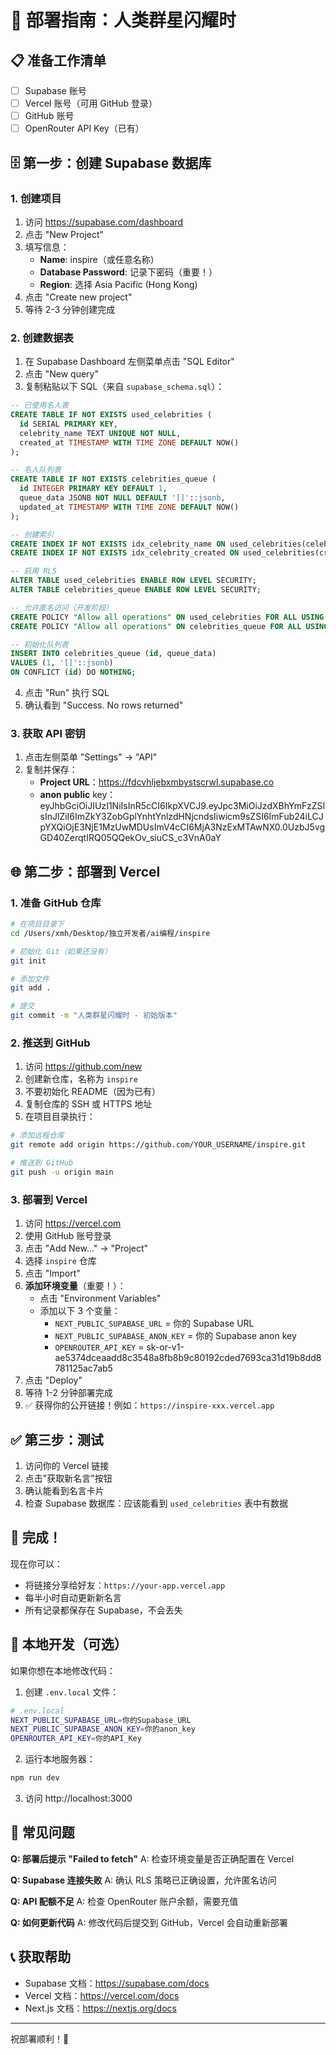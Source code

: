 # 🚀 部署指南：人类群星闪耀时

## 📋 准备工作清单

- [ ] Supabase 账号
- [ ] Vercel 账号（可用 GitHub 登录）
- [ ] GitHub 账号
- [ ] OpenRouter API Key（已有）

## 🗄️ 第一步：创建 Supabase 数据库

### 1. 创建项目
1. 访问 https://supabase.com/dashboard
2. 点击 "New Project"
3. 填写信息：
   - **Name**: inspire（或任意名称）
   - **Database Password**: 记录下密码（重要！）
   - **Region**: 选择 Asia Pacific (Hong Kong)
4. 点击 "Create new project"
5. 等待 2-3 分钟创建完成

### 2. 创建数据表
1. 在 Supabase Dashboard 左侧菜单点击 "SQL Editor"
2. 点击 "New query"
3. 复制粘贴以下 SQL（来自 `supabase_schema.sql`）：

```sql
-- 已使用名人表
CREATE TABLE IF NOT EXISTS used_celebrities (
  id SERIAL PRIMARY KEY,
  celebrity_name TEXT UNIQUE NOT NULL,
  created_at TIMESTAMP WITH TIME ZONE DEFAULT NOW()
);

-- 名人队列表
CREATE TABLE IF NOT EXISTS celebrities_queue (
  id INTEGER PRIMARY KEY DEFAULT 1,
  queue_data JSONB NOT NULL DEFAULT '[]'::jsonb,
  updated_at TIMESTAMP WITH TIME ZONE DEFAULT NOW()
);

-- 创建索引
CREATE INDEX IF NOT EXISTS idx_celebrity_name ON used_celebrities(celebrity_name);
CREATE INDEX IF NOT EXISTS idx_celebrity_created ON used_celebrities(created_at DESC);

-- 启用 RLS
ALTER TABLE used_celebrities ENABLE ROW LEVEL SECURITY;
ALTER TABLE celebrities_queue ENABLE ROW LEVEL SECURITY;

-- 允许匿名访问（开发阶段）
CREATE POLICY "Allow all operations" ON used_celebrities FOR ALL USING (true) WITH CHECK (true);
CREATE POLICY "Allow all operations" ON celebrities_queue FOR ALL USING (true) WITH CHECK (true);

-- 初始化队列表
INSERT INTO celebrities_queue (id, queue_data) 
VALUES (1, '[]'::jsonb)
ON CONFLICT (id) DO NOTHING;
```

4. 点击 "Run" 执行 SQL
5. 确认看到 "Success. No rows returned"

### 3. 获取 API 密钥
1. 点击左侧菜单 "Settings" → "API"
2. 复制并保存：
   - **Project URL**：https://fdcvhljebxmbystscrwl.supabase.co
   - **anon public** key：eyJhbGciOiJIUzI1NiIsInR5cCI6IkpXVCJ9.eyJpc3MiOiJzdXBhYmFzZSIsInJlZiI6ImZkY3ZobGplYnhtYnlzdHNjcndsIiwicm9sZSI6ImFub24iLCJpYXQiOjE3NjE1MzUwMDUsImV4cCI6MjA3NzExMTAwNX0.0UzbJ5vgGD40ZerqtIRQ05QQekOv_siuCS_c3VnA0aY

## 🌐 第二步：部署到 Vercel

### 1. 准备 GitHub 仓库

```bash
# 在项目目录下
cd /Users/xmh/Desktop/独立开发者/ai编程/inspire

# 初始化 Git（如果还没有）
git init

# 添加文件
git add .

# 提交
git commit -m "人类群星闪耀时 - 初始版本"
```

### 2. 推送到 GitHub
1. 访问 https://github.com/new
2. 创建新仓库，名称为 `inspire`
3. 不要初始化 README（因为已有）
4. 复制仓库的 SSH 或 HTTPS 地址
5. 在项目目录执行：

```bash
# 添加远程仓库
git remote add origin https://github.com/YOUR_USERNAME/inspire.git

# 推送到 GitHub
git push -u origin main
```

### 3. 部署到 Vercel
1. 访问 https://vercel.com
2. 使用 GitHub 账号登录
3. 点击 "Add New..." → "Project"
4. 选择 `inspire` 仓库
5. 点击 "Import"
6. **添加环境变量**（重要！）：
   - 点击 "Environment Variables"
   - 添加以下 3 个变量：
     - `NEXT_PUBLIC_SUPABASE_URL` = 你的 Supabase URL
     - `NEXT_PUBLIC_SUPABASE_ANON_KEY` = 你的 Supabase anon key
     - `OPENROUTER_API_KEY` = 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
7. 点击 "Deploy"
8. 等待 1-2 分钟部署完成
9. ✅ 获得你的公开链接！例如：`https://inspire-xxx.vercel.app`

## ✅ 第三步：测试

1. 访问你的 Vercel 链接
2. 点击"获取新名言"按钮
3. 确认能看到名言卡片
4. 检查 Supabase 数据库：应该能看到 `used_celebrities` 表中有数据

## 🎉 完成！

现在你可以：
- 将链接分享给好友：`https://your-app.vercel.app`
- 每半小时自动更新新名言
- 所有记录都保存在 Supabase，不会丢失

## 📝 本地开发（可选）

如果你想在本地修改代码：

1. 创建 `.env.local` 文件：
```bash
# .env.local
NEXT_PUBLIC_SUPABASE_URL=你的Supabase_URL
NEXT_PUBLIC_SUPABASE_ANON_KEY=你的anon_key
OPENROUTER_API_KEY=你的API_Key
```

2. 运行本地服务器：
```bash
npm run dev
```

3. 访问 http://localhost:3000

## 🔧 常见问题

**Q: 部署后提示 "Failed to fetch"**
A: 检查环境变量是否正确配置在 Vercel

**Q: Supabase 连接失败**
A: 确认 RLS 策略已正确设置，允许匿名访问

**Q: API 配额不足**
A: 检查 OpenRouter 账户余额，需要充值

**Q: 如何更新代码**
A: 修改代码后提交到 GitHub，Vercel 会自动重新部署

## 📞 获取帮助

- Supabase 文档：https://supabase.com/docs
- Vercel 文档：https://vercel.com/docs
- Next.js 文档：https://nextjs.org/docs

---

祝部署顺利！🌟

